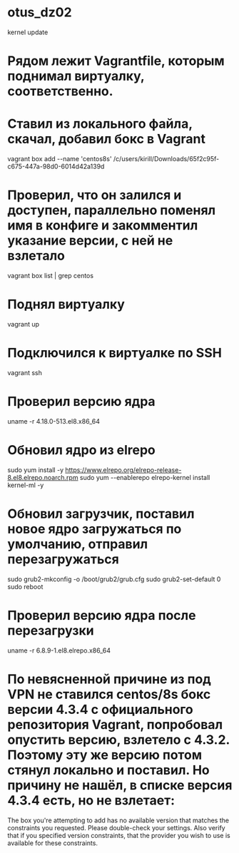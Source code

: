 # otus_dz02
kernel update

# Рядом лежит Vagrantfile, которым поднимал виртуалку, соответственно.
# Ставил из локального файла, скачал, добавил бокс в Vagrant
  vagrant box add --name 'centos8s' /c/users/kirill/Downloads/65f2c95f-c675-447a-98d0-6014d42a139d
  
# Проверил, что он залился и доступен, параллельно поменял имя в конфиге и закомментил указание версии, с ней не взлетало
  vagrant box list | grep centos

# Поднял виртуалку
  vagrant up

# Подключился к виртуалке по SSH
  vagrant ssh

# Проверил версию ядра
  uname -r
  4.18.0-513.el8.x86_64

# Обновил ядро из elrepo
  sudo yum install -y https://www.elrepo.org/elrepo-release-8.el8.elrepo.noarch.rpm 
  sudo yum --enablerepo elrepo-kernel install kernel-ml -y

# Обновил загрузчик, поставил новое ядро загружаться по умолчанию, отправил перезагружаться
  sudo grub2-mkconfig -o /boot/grub2/grub.cfg
  sudo grub2-set-default 0
  sudo reboot

# Проверил версию ядра после перезагрузки
  uname -r
  6.8.9-1.el8.elrepo.x86_64

# По невясненной причине из под VPN не ставился centos/8s бокс версии 4.3.4 с официального репозитория Vagrant, попробовал опустить версию, взлетело с 4.3.2. Поэтому эту же версию потом стянул локально и поставил. Но причину не нашёл, в списке версия 4.3.4 есть, но не взлетает:
The box you're attempting to add has no available version that
matches the constraints you requested. Please double-check your
settings. Also verify that if you specified version constraints,
that the provider you wish to use is available for these constraints.
